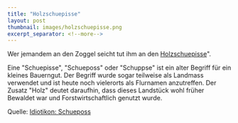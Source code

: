```yaml
---
title: "Holzschuepisse"
layout: post
thumbnail: images/holzschuepisse.png
excerpt_separator: <!--more-->
---
```


Wer jemandem an den Zoggel seicht tut ihm an den [Holzschuepisse](https://s.geo.admin.ch/9e62631346)".

Eine "Schuepisse", "Schueposs" oder "Schuppse" ist ein alter Begriff für ein kleines Bauerngut. Der Begriff wurde sogar teilweise als Landmass verwendet und ist heute noch vielerorts als Flurnamen anzutreffen. Der Zusatz "Holz" deutet daraufhin, dass dieses Landstück wohl früher Bewaldet war und Forstwirtschaftlich genutzt wurde. 

Quelle: [Idiotikon: Schueposs](https://digital.idiotikon.ch/p/lem/186240)
<!--more-->
